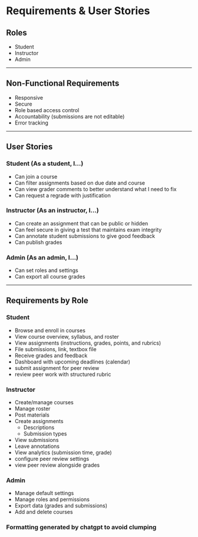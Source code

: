 # Requirements & User Stories

## Roles
- Student  
- Instructor  
- Admin  

---

## Non-Functional Requirements
- Responsive
- Secure  
- Role based access control  
- Accountability (submissions are not editable)  
- Error tracking  

---

## User Stories

### Student (As a student, I…)
- Can join a course  
- Can filter assignments based on due date and course  
- Can view grader comments to better understand what I need to fix  
- Can request a regrade with justification  

### Instructor (As an instructor, I…)
- Can create an assignment that can be public or hidden  
- Can feel secure in giving a test that maintains exam integrity  
- Can annotate student submissions to give good feedback  
- Can publish grades  

### Admin (As an admin, I…)
- Can set roles and settings  
- Can export all course grades  

---

## Requirements by Role

### Student
- Browse and enroll in courses  
- View course overview, syllabus, and roster  
- View assignments (instructions, grades, points, and rubrics)  
- File submissions, link, textbox file  
- Receive grades and feedback  
- Dashboard with upcoming deadlines (calendar)
- submit assignment for peer review
- review peer work with structured rubric 

### Instructor
- Create/manage courses  
- Manage roster  
- Post materials  
- Create assignments  
  - Descriptions  
  - Submission types  
- View submissions  
- Leave annotations  
- View analytics (submission time, grade)
- configure peer review settings
- view peer review alongside grades 

### Admin
- Manage default settings  
- Manage roles and permissions  
- Export data (grades and submissions)
- Add and delete courses


### Formatting generated by chatgpt to avoid clumping
